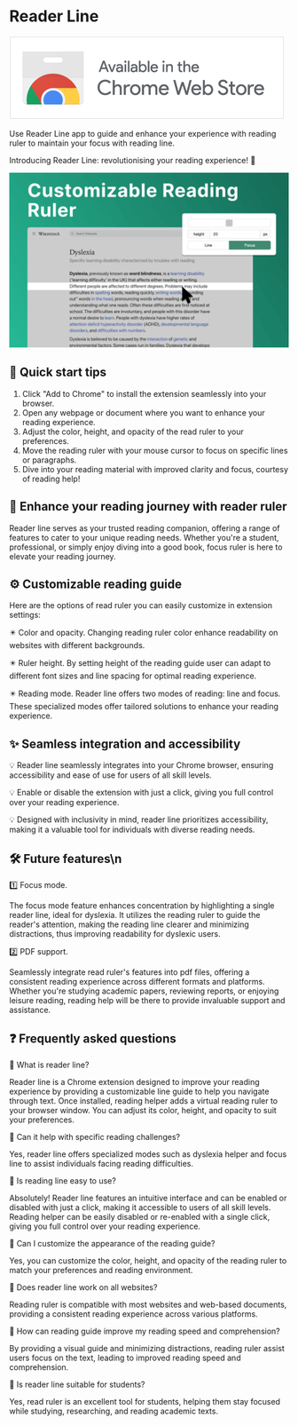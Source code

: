# Reader Line

[![download badge](./assets/download_badge.png)](https://chromewebstore.google.com/detail/reader-line/fikijclmnnepcpijbljojpdaepikaicm?utm_source=github)

Use Reader Line app to guide and enhance your experience with reading ruler to maintain your focus with reading line.

Introducing Reader Line: revolutionising your reading experience! 📕

![UI screenshot](./assets/first-screen.png)

## 🚀 Quick start tips
1. Click "Add to Chrome" to install the extension seamlessly into your browser.
2. Open any webpage or document where you want to enhance your reading experience.
3. Adjust the color, height, and opacity of the read ruler to your preferences.
4. Move the reading ruler with your mouse cursor to focus on specific lines or paragraphs.
5. Dive into your reading material with improved clarity and focus, courtesy of reading help!

## 💎 Enhance your reading journey with reader ruler
Reader line serves as your trusted reading companion, offering a range of features to cater to your unique reading needs. Whether you're a student, professional, or simply enjoy diving into a good book, focus ruler is here to elevate your reading journey.

## ⚙️ Customizable reading guide
Here are the options of read ruler you can easily customize in extension settings:

✴️ Color and opacity. Changing reading ruler color enhance readability on websites with different backgrounds.

✴️ Ruler height. By setting height of the reading guide user can adapt to different font sizes and line spacing for optimal reading experience.

✴️ Reading mode. Reader line offers two modes of reading: line and focus. These specialized modes offer tailored solutions to enhance your reading experience.

## ✨ Seamless integration and accessibility

💡 Reader line seamlessly integrates into your Chrome browser, ensuring accessibility and ease of use for users of all skill levels.

💡 Enable or disable the extension with just a click, giving you full control over your reading experience.

💡 Designed with inclusivity in mind, reader line prioritizes accessibility, making it a valuable tool for individuals with diverse reading needs.

## 🛠 Future features\n 

1️⃣ Focus mode. 

The focus mode feature enhances concentration by highlighting a single reader line, ideal for dyslexia. It utilizes the reading ruler to guide the reader's attention, making the reading line clearer and minimizing distractions, thus improving readability for dyslexic users.

2️⃣ PDF support. 

Seamlessly integrate read ruler's features into pdf files, offering a consistent reading experience across different formats and platforms. Whether you're studying academic papers, reviewing reports, or enjoying leisure reading, reading help will be there to provide invaluable support and assistance.

## ❓ Frequently asked questions

📌 What is reader line?

Reader line is a Chrome extension designed to improve your reading experience by providing a customizable line guide to help you navigate through text. Once installed, reading helper adds a virtual reading ruler to your browser window. You can adjust its color, height, and opacity to suit your preferences.

📌 Can it help with specific reading challenges?

Yes, reader line offers specialized modes such as dyslexia helper and focus line to assist individuals facing reading difficulties.

📌 Is reading line easy to use?

Absolutely! Reader line features an intuitive interface and can be enabled or disabled with just a click, making it accessible to users of all skill levels. Reading helper can be easily disabled or re-enabled with a single click, giving you full control over your reading experience.

📌 Can I customize the appearance of the reading guide?

Yes, you can customize the color, height, and opacity of the reading ruler to match your preferences and reading environment.

📌 Does reader line work on all websites?

Reading ruler is compatible with most websites and web-based documents, providing a consistent reading experience across various platforms.

📌 How can reading guide improve my reading speed and comprehension?

By providing a visual guide and minimizing distractions, reading ruler assist users focus on the text, leading to improved reading speed and comprehension.

📌 Is reader line suitable for students?

Yes, read ruler is an excellent tool for students, helping them stay focused while studying, researching, and reading academic texts.